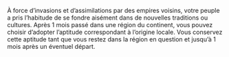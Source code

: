 ﻿---
id: origins_fr.md#assimilation-culturelle
name: Assimilation culturelle
---
À force d’invasions et d’assimilations par des empires voisins, votre peuple a pris l’habitude de se fondre aisément dans de nouvelles traditions ou cultures. Après 1 mois passé dans une région du continent, vous pouvez choisir d’adopter l’aptitude correspondant à l’origine locale. Vous conservez cette aptitude tant que vous restez dans la région en question et jusqu’à 1 mois après un éventuel départ.

